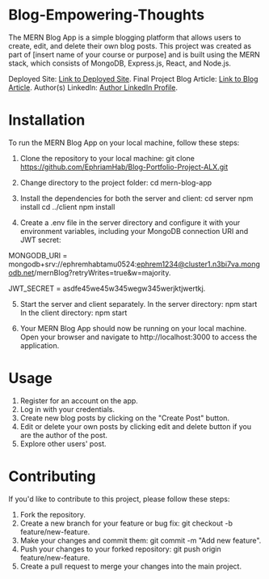 # Blog-Empowering-Thoughts

The MERN Blog App is a simple blogging platform that allows users to create, edit, and delete their own blog posts. This project was created as part of [insert name of your course or purpose] and is built using the MERN stack, which consists of MongoDB, Express.js, React, and Node.js.

  Deployed Site: [Link to Deployed Site](https://render.com).
  Final Project Blog Article: [Link to Blog Article](https://medium.com/@ephremhabtamu2015).
  Author(s) LinkedIn: [Author LinkedIn Profile](www.linkedin.com).

# Installation
To run the MERN Blog App on your local machine, follow these steps:

1. Clone the repository to your local machine:
git clone https://github.com/EphriamHab/Blog-Portfolio-Project-ALX.git

2. Change directory to the project folder:
cd mern-blog-app

3. Install the dependencies for both the server and client:
cd server
npm install
cd ../client
npm install

4. Create a .env file in the server directory and configure it with your environment variables, including your MongoDB connection URI and JWT secret:


MONGODB_URI = mongodb+srv://ephremhabtamu0524:ephrem1234@cluster1.n3bi7va.mongodb.net/mernBlog?retryWrites=true&w=majority.

JWT_SECRET = asdfe45we45w345wegw345werjktjwertkj.

5. Start the server and client separately. In the server directory:
npm start
In the client directory:
npm start

6. Your MERN Blog App should now be running on your local machine. Open your browser and navigate to http://localhost:3000 to access the application.

# Usage

1. Register for an account on the app.  
2. Log in with your credentials.  
3. Create new blog posts by clicking on the "Create Post" button.  
4. Edit or delete your own posts by clicking edit and delete button if you are the author of the post.  
5. Explore other users' post.

# Contributing

If you'd like to contribute to this project, please follow these steps:

1. Fork the repository.
2. Create a new branch for your feature or bug fix: git checkout -b feature/new-feature.
3. Make your changes and commit them: git commit -m "Add new feature".
4. Push your changes to your forked repository: git push origin feature/new-feature.
5. Create a pull request to merge your changes into the main project.
